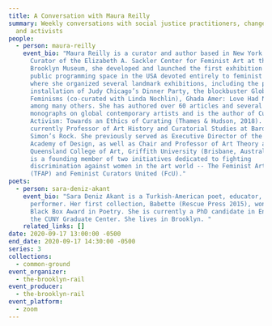 ```yaml
---
title: A Conversation with Maura Reilly
summary: Weekly conversations with social justice practitioners, changemakers,
  and activists
people:
  - person: maura-reilly
    event_bio: "Maura Reilly is a curator and author based in New York. As Founding
      Curator of the Elizabeth A. Sackler Center for Feminist Art at the
      Brooklyn Museum, she developed and launched the first exhibition and
      public programming space in the USA devoted entirely to feminist art,
      where she organized several landmark exhibitions, including the permanent
      installation of Judy Chicago’s Dinner Party, the blockbuster Global
      Feminisms (co-curated with Linda Nochlin), Ghada Amer: Love Had No End,
      among many others. She has authored over 60 articles and several
      monographs on global contemporary artists and is the author of Curatorial
      Activism: Towards an Ethics of Curating (Thames & Hudson, 2018). She is
      currently Professor of Art History and Curatorial Studies at Bard College,
      Simon’s Rock. She previously served as Executive Director of the National
      Academy of Design, as well as Chair and Professor of Art Theory at the
      Queensland College of Art, Griffith University (Brisbane, Australia). She
      is a founding member of two initiatives dedicated to fighting
      discrimination against women in the art world -- The Feminist Art Project
      (TFAP) and Feminist Curators United (FcU)."
poets:
  - person: sara-deniz-akant
    event_bio: "Sara Deniz Akant is a Turkish-American poet, educator, and
      performer. Her first collection, Babette (Rescue Press 2015), won the
      Black Box Award in Poetry. She is currently a PhD candidate in English at
      the CUNY Graduate Center. She lives in Brooklyn. "
    related_links: []
date: 2020-09-17 13:00:00 -0500
end_date: 2020-09-17 14:30:00 -0500
series: 3
collections:
  - common-ground
event_organizer:
  - the-brooklyn-rail
event_producer:
  - the-brooklyn-rail
event_platform:
  - zoom
---
```

